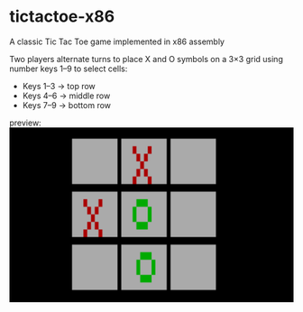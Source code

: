# tictactoe-x86
A classic Tic Tac Toe game implemented in x86 assembly

Two players alternate turns to place X and O symbols on a 3×3 grid using number keys 1–9 to select cells:
- Keys 1–3 → top row  
- Keys 4–6 → middle row  
- Keys 7–9 → bottom row

preview:
![alt text](image.png)